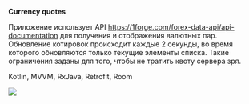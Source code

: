 <b>Currency quotes</b>

Приложение использует API https://1forge.com/forex-data-api/api-documentation для получения и отображения валютных пар. Обновление котировок происходит каждые 2 секунды, во время которого обновляются только текущие элементы списка. Такие ограничения заданы для того, чтобы не тратить квоту сервера зря.

Kotlin, MVVM, RxJava, Retrofit, Room

![](currency-quotes.gif)

